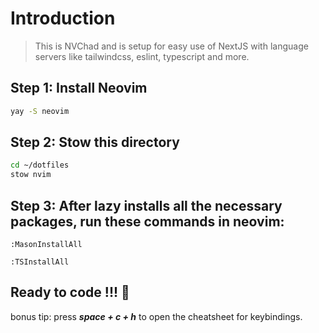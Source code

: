 # Introduction

> This is NVChad and is setup for easy use of NextJS with language servers like tailwindcss, eslint, typescript and more.

## Step 1: Install Neovim

```bash
yay -S neovim
```

## Step 2: Stow this directory

```bash
cd ~/dotfiles
stow nvim
```

## Step 3: After lazy installs all the necessary packages, run these commands in neovim:

```vim
:MasonInstallAll
```

```vim
:TSInstallAll
```

## Ready to code !!! 🎊

bonus tip: press <i><b>space + c + h</b></i> to open the cheatsheet for keybindings.
